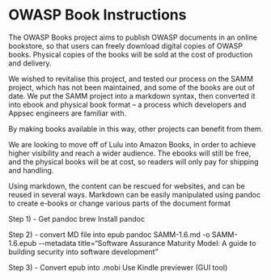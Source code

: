 # OWASP Book Instructions

The OWASP Books project aims to publish OWASP documents in an online bookstore, so that users can freely download digital copies of OWASP books. Physical copies of the books will be sold at the cost of production and delivery.

We wished to revitalise this project, and tested our process on the SAMM project, which has not been maintained, and some of the books are out of date. We put the SAMM project into a markdown syntax, then converted it into ebook and physical book format – a process which developers and Appsec engineers are familiar with.

By making books available in this way, other projects can benefit from them.

We are looking to move off of Lulu into Amazon Books, in order to achieve higher visibility and reach a wider audience. The ebooks will still be free, and the physical books will be at cost, so readers will only pay for shipping and handling.

Using markdown, the content can be rescued for websites, and can be reused in several ways. Markdown can be easily manipulated using pandoc to create e-books or change various parts of the document format

Step 1) - Get pandoc
brew Install pandoc

Step 2) - convert MD file into epub
pandoc SAMM-1.6.md -o SAMM-1.6.epub --metadata title=“Software Assurance Maturity Model: A guide to building security into software development”

Step 3) - Convert epub into .mobi
Use Kindle previewer (GUI tool)
